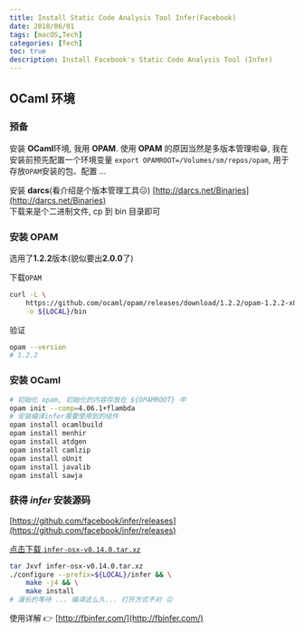 ```yaml
---
title: Install Static Code Analysis Tool Infer(Facebook) 
date: 2018/06/01
tags: [macOS,Tech]
categories: [Tech]
toc: true
description: Install Facebook's Static Code Analysis Tool (Infer)
---
```


## OCaml 环境

### 预备
安装 **OCaml**环境, 我用 **OPAM**. 使用 **OPAM** 的原因当然是多版本管理啦😁,
我在安装前预先配置一个环境变量 `export OPAMROOT=/Volumes/sm/repos/opam`, 用于
存放`OPAM`安装的包、配置 ...  

安装 **darcs**(看介绍是个版本管理工具😑)
[http://darcs.net/Binaries](http://darcs.net/Binaries)  
下载来是个二进制文件, cp 到 bin 目录即可

### 安装 OPAM

选用了**1.2.2**版本(貌似要出**2.0.0**了)  

下载`OPAM`  
```bash
curl -L \
    https://github.com/ocaml/opam/releases/download/1.2.2/opam-1.2.2-x86_64-Darwin \
    -o ${LOCAL}/bin
```

验证  
```bash
opam --version
# 1.2.2
```

### 安装 OCaml

```bash
# 初始化 opam, 初始化的内容存放在 ${OPAMROOT} 中
opam init --comp=4.06.1+flambda
# 安装编译infer需要使用到的组件
opam install ocamlbuild
opam install menhir
opam install atdgen
opam install camlzip
opam install oUnit
opam install javalib
opam install sawja
```

### 获得 _**infer**_ 安装源码
[https://github.com/facebook/infer/releases](https://github.com/facebook/infer/releases)

[点击下载 `infer-osx-v0.14.0.tar.xz`](https://github.com/facebook/infer/releases/download/v0.14.0/infer-osx-v0.14.0.tar.xz)

```bash
tar Jxvf infer-osx-v0.14.0.tar.xz
./configure --prefix=${LOCAL}/infer && \
    make -j4 && \
    make install
# 漫长的等待 ... 编译这么久... 打开方式不对 😮
```

使用详解 👉 [http://fbinfer.com/](http://fbinfer.com/)
